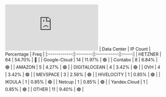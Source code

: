![Diagramm](https://github.com/obajay/StateSync-snapshots/blob/main/Projects/Umee/1/README.md)
| Data Center | IP Count | Percentage | Freq |
|:------------:|:--------:|:-----------:|:-----:|
| HETZNER | 64 | 54.70% | 🔴 |
| Google-Cloud | 14 | 11.97% | 🟢 |
| Contabo | 8 | 6.84% | 🟢 |
| AMAZON | 5 | 4.27% | 🟢 |
| DIGITALOCEAN | 4 | 3.42% | 🟢 |
| OVH | 4 | 3.42% | 🟢 |
| MEVSPACE | 3 | 2.56% | 🟢 |
| HIVELOCITY | 1 | 0.85% | 🟢 |
| IKOULA | 1 | 0.85% | 🟢 |
| Netcup | 1 | 0.85% | 🟢 |
| Yandex.Cloud | 1 | 0.85% | 🟢 |
| OTHER | 11 | 9.40% | 🟢 |